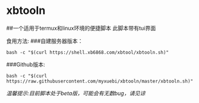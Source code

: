 # xbtooln
##一个适用于termux和linux环境的便捷脚本
此脚本带有tui界面

食用方法:
###自建服务器版本：
```
bash -c "$(curl https://shell.xb6868.com/xbtool/xbtooln.sh)"
```
###Github版本:
```
bash -c "$(curl https://raw.githubusercontent.com/myxuebi/xbtooln/master/xbtooln.sh)"
```
*温馨提示:目前脚本处于beta版，可能会有无数bug，请见谅*



